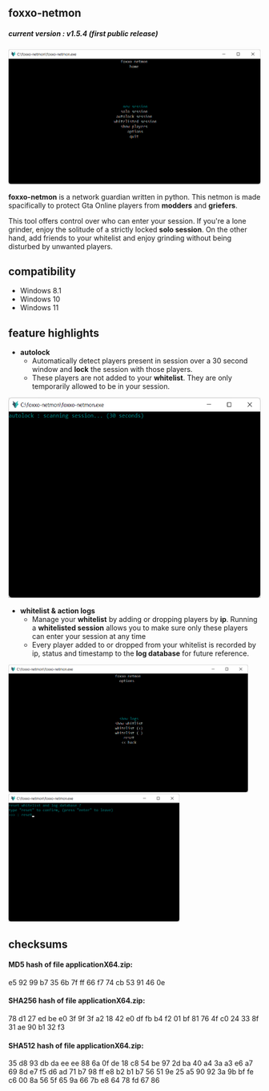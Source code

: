 ## foxxo-netmon
##### **current version : v1.5.4 (first public release)**
<div align="center">
  <img src="assets/img/foxxo-netmon-home.png"/>
</div>

**foxxo-netmon** is a network guardian written in python. This netmon is made spacifically to protect Gta Online players from **modders** and **griefers**. 

This tool offers control over who can enter your session. If you're a lone grinder, enjoy the solitude of a strictly locked **solo session**. On the other hand, add friends to your whitelist and enjoy grinding without being disturbed by unwanted players.

## compatibility
- Windows 8.1
- Windows 10
- Windows 11

## feature highlights
- **autolock**
  - Automatically detect players present in session over a 30 second window and **lock** the session with those players.
  - These players are not added to your **whitelist**. They are only temporarily allowed to be in your session. 
<div float="left" align="left">
  <img src="assets/img/foxxo-netmon-autolock.png" height="400"/>
</div>

- **whitelist & action logs**
  - Manage your **whitelist** by adding or dropping players by **ip**. Running a **whitelisted session** allows you to make sure only these players can enter your session at any time  
  - Every player added to or dropped from your whitelist is recorded by ip, status and timestamp to the **log database** for future reference. 
<div float="left">
  <img src="assets/img/foxxo-netmon-options.png" height="255"/>
  <img src="assets/img/foxxo-netmon-reset.png" height="255"/>
</div>


## checksums

#### MD5 hash of file applicationX64.zip:
e5 92 99 b7 35 6b 7f ff 66 f7 74 cb 53 91 46 0e

#### SHA256 hash of file applicationX64.zip:
78 d1 27 ed be e0 3f 9f 3f a2 18 42 e0 df fb b4 f2 01 bf 81 76 4f c0 24 33 8f 31 ae 90 b1 32 f3

#### SHA512 hash of file applicationX64.zip:
35 d8 93 db da ee ee 88 6a 0f de 18 c8 54 be 97 2d ba 40 a4 3a a3 e6 a7 69 8d e7 f5 d6 ad 71 b7 98 ff e8 b2 b1 b7 56 51 9e 25 a5 90 92 3a 9b bf fe c6 00 8a 56 5f 65 9a 66 7b e8 64 78 fd 67 86
